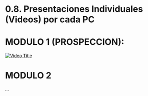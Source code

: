 # 0.8. Presentaciones Individuales (Videos) por cada PC
# MODULO 1 (PROSPECCION):
[![Video Title](https://img.youtube.com/vi/AUUmv3G92Jg/0.jpg)](https://youtu.be/AUUmv3G92Jg)

# MODULO 2

...

